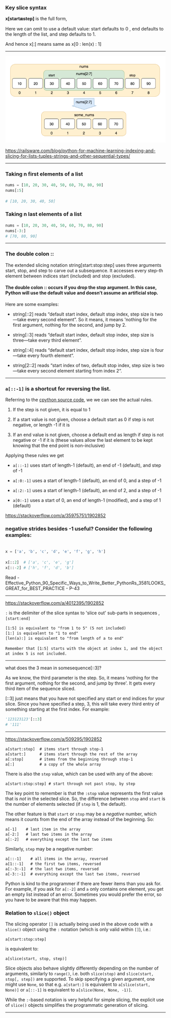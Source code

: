 ### Key slice syntax

 **x[start:end:step]** is the full form,

Here we can  omit to use a default value: start defaults to 0 , end defaults to the length of the list, and step defaults to 1.

And hence x[:] means same as x[0 : len(x) : 1]

---

![](assets/2020-12-27-15-54-14.png)

https://railsware.com/blog/python-for-machine-learning-indexing-and-slicing-for-lists-tuples-strings-and-other-sequential-types/

---

### Taking n first elements of a list

```python
nums = [10, 20, 30, 40, 50, 60, 70, 80, 90]
nums[:5]

# [10, 20, 30, 40, 50]

```

### Taking n last elements of a list

```python
nums = [10, 20, 30, 40, 50, 60, 70, 80, 90]
nums[-3:]
# [70, 80, 90]
```
---

###  The double colon ::

The extended slicing notation string[start:stop:step] uses three arguments start, stop, and step to carve out a subsequence. It accesses every step-th element between indices start (included) and stop (excluded).

#### The double colon :: occurs if you drop the stop argument. In this case, Python will use the default value and doesn’t assume an artificial stop.

Here are some examples:

- string[::2] reads “default start index, default stop index, step size is two—take every second element”. So it means, it means 'nothing for the first argument, nothing for the second, and jump by 2.

- string[::3] reads “default start index, default stop index, step size is three—take every third element”.

- string[::4] reads “default start index, default stop index, step size is four—take every fourth element“.

- string[2::2] reads “start index of two, default stop index, step size is two—take every second element starting from index 2“.


---

### `a[::-1]` is a shortcut for reversing the list.

Referring to the [cpython source code](https://hg.python.org/cpython/file/3d4d52e47431/Objects/sliceobject.c#l132), we we can see the actual rules.

 1. If the step is not given, it is equal to 1

 2. If a start value is not given, choose a default start as 0 if step is not negative, or length -1 if it is

 3. If an end value is not given, choose a default end as length if step is not negative or -1 if it is (these values allow the last element to be kept knowing that the end point is non-inclusive)


Applying these rules we get

 - `a[::-1]` uses start of length-1 (default), an end of -1 (default), and step of -1

- `a[:0:-1]` uses a start of length-1 (default), an end of 0, and a step of -1

- `a[:2:-1]` uses a start of length-1 (default), an end of 2, and a step of -1

- `a[0:-1]` uses a start of 0, an end of length-1 (modified), and a step of 1 (default)

https://stackoverflow.com/a/35975751/1902852

###  negative strides besides -1 useful? Consider the following examples:


```py

x = ['a', 'b', 'c', 'd', 'e', 'f', 'g', 'h']

x[::2]  # ['a', 'c', 'e', 'g']
x[::-2] # ['h', 'f', 'd', 'b']

```

Read - Effective_Python_90_Specific_Ways_to_Write_Better_PythonRs_3581LOOKS_GREAT_for_BEST_PRACTICE  - P-43

---


https://stackoverflow.com/a/4012395/1902852

`:` is the delimiter of the slice syntax to 'slice out' sub-parts in sequences , `[start:end]`

    [1:5] is equivalent to "from 1 to 5" (5 not included)
    [1:] is equivalent to "1 to end"
    [len(a):] is equivalent to "from length of a to end"

    Remember that [1:5] starts with the object at index 1, and the object at index 5 is not included.

---

what does the 3 mean in somesequence[::3]?

As we know, the third parameter is the step. So, it means 'nothing for the first argument, nothing for the second, and jump by three'. It gets every third item of the sequence sliced.

[::3] just means that you have not specified any start or end indices for your slice. Since you have specified a step, 3, this will take every third entry of something starting at the first index. For example:

```python
'123123123'[::3]
# '111'
```

---

https://stackoverflow.com/a/509295/1902852

    a[start:stop]  # items start through stop-1
    a[start:]      # items start through the rest of the array
    a[:stop]       # items from the beginning through stop-1
    a[:]           # a copy of the whole array

There is also the `step` value, which can be used with any of the above:

    a[start:stop:step] # start through not past stop, by step

The key point to remember is that the `:stop` value represents the first value that is _not_ in the selected slice. So, the difference between `stop` and `start` is the number of elements selected (if `step` is 1, the default).

The other feature is that `start` or `stop` may be a _negative_ number, which means it counts from the end of the array instead of the beginning. So:

    a[-1]    # last item in the array
    a[-2:]   # last two items in the array
    a[:-2]   # everything except the last two items

Similarly, `step` may be a negative number:

    a[::-1]    # all items in the array, reversed
    a[1::-1]   # the first two items, reversed
    a[:-3:-1]  # the last two items, reversed
    a[-3::-1]  # everything except the last two items, reversed

Python is kind to the programmer if there are fewer items than you ask for. For example, if you ask for `a[:-2]` and `a` only contains one element, you get an empty list instead of an error. Sometimes you would prefer the error, so you have to be aware that this may happen.

### Relation to `slice()` object

The slicing operator `[]` is actually being used in the above code with a `slice()` object using the `:` notation (which is only valid within `[]`), i.e.:

    a[start:stop:step]

is equivalent to:

    a[slice(start, stop, step)]

Slice objects also behave slightly differently depending on the number of arguments, similarly to `range()`, i.e. both `slice(stop)` and `slice(start, stop[, step])` are supported.
To skip specifying a given argument, one might use `None`, so that e.g. `a[start:]` is equivalent to `a[slice(start, None)]` or `a[::-1]` is equivalent to `a[slice(None, None, -1)]`.

While the `:`-based notation is very helpful for simple slicing, the explicit use of `slice()` objects simplifies the programmatic generation of slicing.

---
